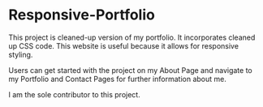 # Responsive-Portfolio
This project is cleaned-up version of my portfolio. It incorporates cleaned up CSS code. This website is useful because it allows for responsive styling.

Users can get started with the project on my About Page and navigate to my Portfolio and Contact Pages for further information about me. 

I am the sole contributor to this project.
